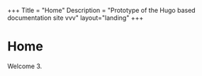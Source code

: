 +++
Title = "Home"
Description = "Prototype of the Hugo based documentation site vvv"
layout="landing"
+++

# Home

Welcome 3.
